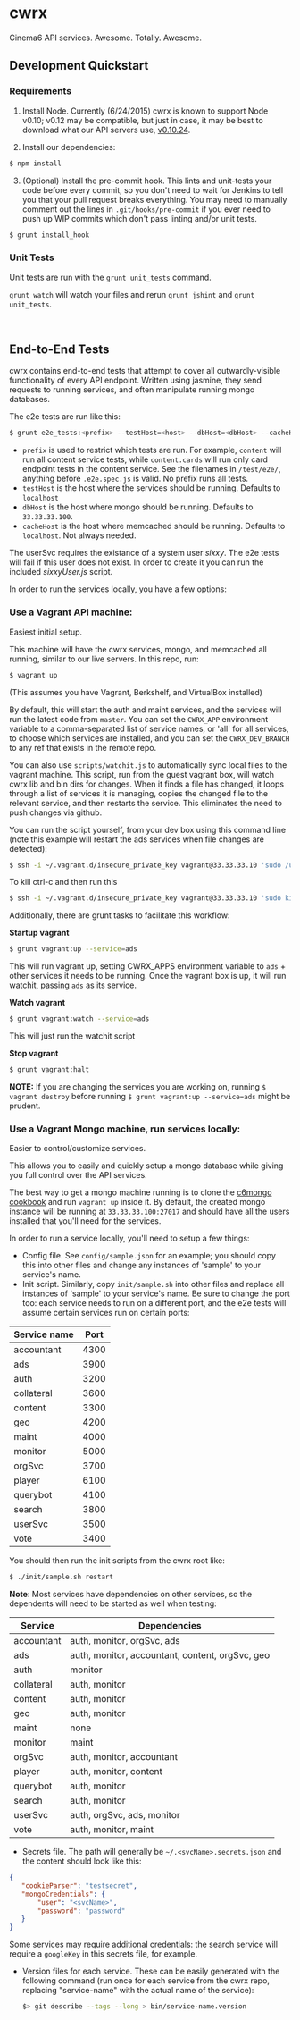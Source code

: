 cwrx
===

Cinema6 API services. Awesome. Totally. Awesome.

Development Quickstart
----------------------

### Requirements ###

 1. Install Node. Currently (6/24/2015) cwrx is known to support Node v0.10; v0.12 may be compatible, but just in case, it may be best to download what our API servers use, [v0.10.24](https://nodejs.org/dist/v0.10.24/).
 
 2. Install our dependencies:
 
   ```bash
   $ npm install
   ```
   
 3. (Optional) Install the pre-commit hook. This lints and unit-tests your code before every commit, so you don't need to wait for Jenkins to tell you that your pull request breaks everything. You may need to manually comment out the lines in `.git/hooks/pre-commit` if you ever need to push up WIP commits which don't pass linting and/or unit tests.
  
   ```bash
   $ grunt install_hook
   ```
   
### Unit Tests ###
   
Unit tests are run with the `grunt unit_tests` command.

`grunt watch` will watch your files and rerun `grunt jshint` and `grunt unit_tests`.

<br>

End-to-End Tests
----------------

cwrx contains end-to-end tests that attempt to cover all outwardly-visible functionality of every API endpoint. Written using jasmine, they send requests to running services, and often manipulate running mongo databases.

The e2e tests are run like this:

```bash
$ grunt e2e_tests:<prefix> --testHost=<host> --dbHost=<dbHost> --cacheHost=<cacheHost>
```

- `prefix` is used to restrict which tests are run. For example, `content` will run all content service tests, while `content.cards` will run only card endpoint tests in the content service. See the filenames in `/test/e2e/`, anything before `.e2e.spec.js` is valid. No prefix runs all tests.
- `testHost` is the host where the services should be running. Defaults to `localhost`
- `dbHost` is the host where mongo should be running. Defaults to `33.33.33.100`.
- `cacheHost` is the host where memcached should be running. Defaults to `localhost`. Not always needed.

The userSvc requires the existance of a system user *sixxy*. The e2e tests will fail if this user does not exist. In order to create it you can run the included *sixxyUser.js* script.

In order to run the services locally, you have a few options:

### Use a Vagrant API machine: ###
Easiest initial setup.

This machine will have the cwrx services, mongo, and memcached all running, similar to our live servers. In this repo, run:

```bash
$ vagrant up
```

(This assumes you have Vagrant, Berkshelf, and VirtualBox installed)

By default, this will start the auth and maint services, and the services will run the latest code from `master`. You can set the `CWRX_APP` environment variable to a comma-separated list of service names, or 'all' for all services, to choose which services are installed, and you can set the `CWRX_DEV_BRANCH` to any ref that exists in the remote repo.

You can also use `scripts/watchit.js` to automatically sync local files to the vagrant machine. This script, run from the guest vagrant box, will watch cwrx lib and bin dirs for changes.  When it finds a file has changed, it loops through a list of services it is managing, copies the changed file to the relevant service, and then restarts the service.  This eliminates the need to push changes via github.

You can run the script yourself, from your dev box using this command line (note this example will restart the ads services when file changes are detected):
```bash
$ ssh -i ~/.vagrant.d/insecure_private_key vagrant@33.33.33.10 'sudo /usr/local/bin/node /vagrant/    scripts/watchit.js ads'
```
To kill ctrl-c and then run this
```bash
$ ssh -i ~/.vagrant.d/insecure_private_key vagrant@33.33.33.10 'sudo killall watchit'
```

Additionally, there are grunt tasks to facilitate this workflow:

**Startup vagrant**

```bash
$ grunt vagrant:up --service=ads
```
This will run vagrant up, setting CWRX_APPS environment variable to `ads` + other services it needs to be running.  Once the vagrant box is up, it will run watchit, passing `ads` as its service.

**Watch vagrant**

```bash
$ grunt vagrant:watch --service=ads
```
This will just run the watchit script

**Stop vagrant**

```bash
$ grunt vagrant:halt
```

**NOTE:** If you are changing the services you are working on, running ```$ vagrant destroy``` before running ```$ grunt vagrant:up --service=ads``` might be prudent.

 
### Use a Vagrant Mongo machine, run services locally: ###
Easier to control/customize services.

This allows you to easily and quickly setup a mongo database while giving you full control over the API services.

The best way to get a mongo machine running is to clone the [c6mongo cookbook](https://bitbucket.org/cinema6/c6mongo) and run `vagrant up` inside it. By default, the created mongo instance will be running at `33.33.33.100:27017` and should have all the users installed that you'll need for the services.

In order to run a service locally, you'll need to setup a few things:
- Config file. See `config/sample.json` for an example; you should copy this into other files and change any instances of 'sample' to your service's name.
- Init script. Similarly, copy `init/sample.sh` into other files and replace all instances of 'sample' to your service's name. Be sure to change the port too: each service needs to run on a different port, and the e2e tests will assume certain services run on certain ports:

 | Service name | Port |
 | ------------ | ---- |
 | accountant   | 4300 |
 | ads          | 3900 |
 | auth         | 3200 |
 | collateral   | 3600 |
 | content      | 3300 |
 | geo          | 4200 |
 | maint        | 4000 |
 | monitor      | 5000 |
 | orgSvc       | 3700 |
 | player       | 6100 |
 | querybot     | 4100 |
 | search       | 3800 |
 | userSvc      | 3500 |
 | vote         | 3400 |

 You should then run the init scripts from the cwrx root like:
 ```bash
 $ ./init/sample.sh restart
 ```

  **Note**: Most services have dependencies on other services, so the
  dependents will need to be started as well when testing:

  | Service    | Dependencies                                    |
  | ---------- | ----------------------------------------------- |
  | accountant | auth, monitor, orgSvc, ads                      |
  | ads        | auth, monitor, accountant, content, orgSvc, geo |
  | auth       | monitor                                         |
  | collateral | auth, monitor                                   |
  | content    | auth, monitor                                   |
  | geo        | auth, monitor                                   |
  | maint      | none                                            |
  | monitor    | maint                                           |
  | orgSvc     | auth, monitor, accountant                       |
  | player     | auth, monitor, content                          |
  | querybot   | auth, monitor                                   |
  | search     | auth, monitor                                   |
  | userSvc    | auth, orgSvc, ads, monitor                      |
  | vote       | auth, monitor, maint                            |

- Secrets file. The path will generally be `~/.<svcName>.secrets.json` and the content should look like this:
 ```json
 {
    "cookieParser": "testsecret",
    "mongoCredentials": {
        "user": "<svcName>",
        "password": "password"
    }
 }
 ```
 Some services may require additional credentials: the search service will require a `googleKey` in this secrets file, for example.

- Version files for each service. These can be easily generated with the
  following command (run once for each service from the cwrx repo,
  replacing "service-name" with the actual name of the service):
  ```bash
  $> git describe --tags --long > bin/service-name.version
  ```
